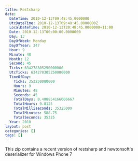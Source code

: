 ```yaml
---
title: Restsharp
date:
  DateTime: 2010-12-13T09:48:45.0000000
  UtcDateTime: 2010-12-13T09:48:45.0000000Z
  LocalDateTime: 2010-12-13T20:48:45.0000000+11:00
  Date: 2010-12-13T00:00:00.0000000
  Day: 13
  DayOfWeek: Monday
  DayOfYear: 347
  Hour: 9
  Minute: 48
  Month: 12
  Second: 45
  Ticks: 634278305250000000
  UtcTicks: 634278305250000000
  TimeOfDay:
    Ticks: 353250000000
    Hours: 9
    Minutes: 48
    Seconds: 45
    TotalDays: 0.408854166666667
    TotalHours: 9.8125
    TotalMilliseconds: 35325000
    TotalMinutes: 588.75
    TotalSeconds: 35325
  Year: 2010
layout: post
categories: []
tags: []
---
```


This zip contains a recent version of restsharp and newtonsoft's deserializer for Windows Phone 7